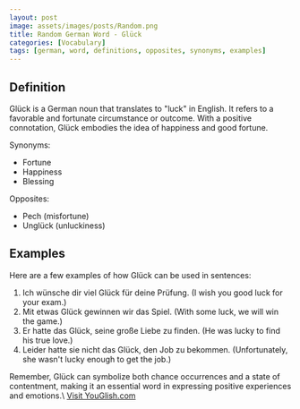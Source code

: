 ```yaml
---
layout: post
image: assets/images/posts/Random.png
title: Random German Word - Glück
categories: [Vocabulary]
tags: [german, word, definitions, opposites, synonyms, examples]
---
```


## Definition
Glück is a German noun that translates to "luck" in English. It refers to a favorable and fortunate circumstance or outcome. With a positive connotation, Glück embodies the idea of happiness and good fortune.

Synonyms: 

- Fortune
- Happiness
- Blessing

Opposites: 

- Pech (misfortune)
- Unglück (unluckiness)

## Examples
Here are a few examples of how Glück can be used in sentences:

1. Ich wünsche dir viel Glück für deine Prüfung. (I wish you good luck for your exam.)
2. Mit etwas Glück gewinnen wir das Spiel. (With some luck, we will win the game.)
3. Er hatte das Glück, seine große Liebe zu finden. (He was lucky to find his true love.)
4. Leider hatte sie nicht das Glück, den Job zu bekommen. (Unfortunately, she wasn't lucky enough to get the job.)

Remember, Glück can symbolize both chance occurrences and a state of contentment, making it an essential word in expressing positive experiences and emotions.\ <a id="yg-widget-0" class="youglish-widget" data-query="Random" data-lang="german" data-components="8412" data-auto-start="0" data-bkg-color="theme_light" data-title="How%20to%20pronounce%20Random%20in%20German"  rel="nofollow" href="https://youglish.com">Visit YouGlish.com</a><script async src="https://youglish.com/public/emb/widget.js" charset="utf-8"></script>
